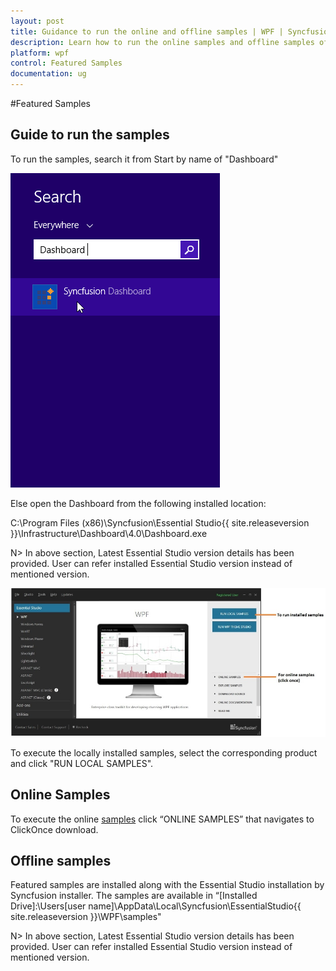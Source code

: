 ```yaml
---
layout: post
title: Guidance to run the online and offline samples | WPF | Syncfusion
description: Learn how to run the online samples and offline samples of Syncfusion Essential Studio WPF  controls and components.
platform: wpf
control: Featured Samples
documentation: ug
---
```


#Featured Samples 

## Guide to run the samples

To run the samples, search it from Start by name of "Dashboard"

![Guidetorunthesamples](Guidetorunthesamples_images/dashboardsearch.png)

Else open the Dashboard from the following installed location:

C:\Program Files (x86)\Syncfusion\Essential Studio\{{ site.releaseversion }}\Infrastructure\Dashboard\4.0\Dashboard.exe

N> In above section, Latest Essential Studio version details has been provided. User can refer installed Essential Studio version instead of mentioned version.


![Guidetorunthesamples](Guidetorunthesamples_images/Guidetorunthesamples_img1.jpeg)


To execute the locally installed samples, select the corresponding product and click "RUN LOCAL SAMPLES".

## Online Samples

To execute the online [samples](https://wpf.syncfusion.com/samples.html) click “ONLINE SAMPLES” that navigates to ClickOnce download. 

## Offline samples

Featured samples are installed along with the Essential Studio installation by Syncfusion installer. The samples are available in “[Installed Drive]:\Users[user name]\AppData\Local\Syncfusion\EssentialStudio\{{ site.releaseversion }}\WPF\samples"

N> In above section, Latest Essential Studio version details has been provided. User can refer installed Essential Studio version instead of mentioned version.
